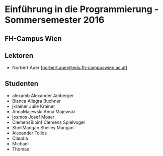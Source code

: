 # Einführung in die Programmierung - Sommersemester 2016
## FH-Campus Wien 

## Lektoren
+ Norbert Auer [norbert.auer@edu.fh-campuswien.ac.at]


## Studenten
+ alexamb Alexander Amberger
+ Bianca Allegra Buchner 
+ jkrainer Julie Krainer
+ AnnaMajewski Anna Majewski
+ josmos Josef Moser
+ ClemensBioinf Clemens Spielvogel
+ ShellMangan Shelley Mangan
+ Alexander Tolios
+ Claudia
+ Michael
+ Thomas


